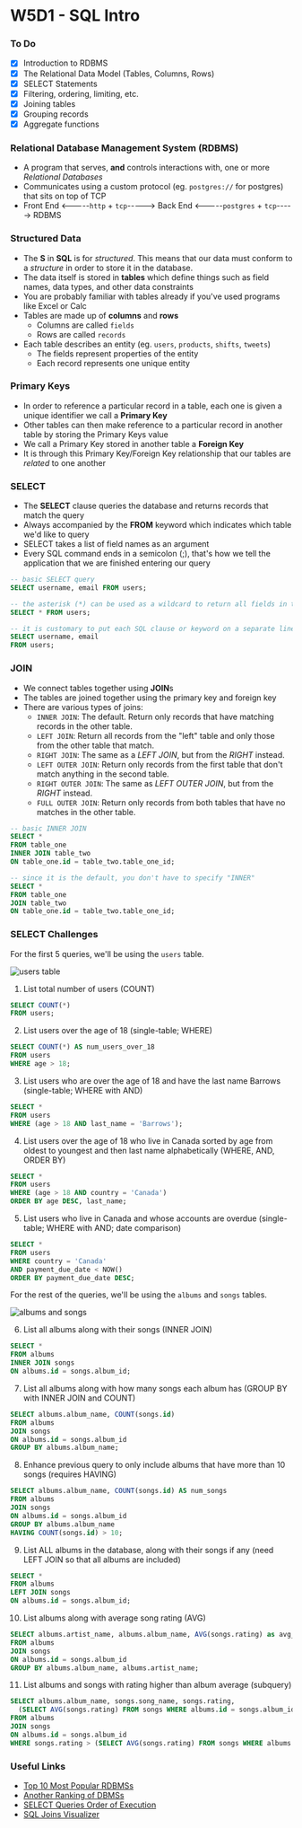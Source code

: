 # W5D1 - SQL Intro

### To Do
- [x] Introduction to RDBMS
- [x] The Relational Data Model (Tables, Columns, Rows)
- [x] SELECT Statements
- [x] Filtering, ordering, limiting, etc.
- [x] Joining tables
- [x] Grouping records
- [x] Aggregate functions

### Relational Database Management System (RDBMS)
- A program that serves, **and** controls interactions with, one or more _Relational Databases_
- Communicates using a custom protocol (eg. `postgres://` for postgres) that sits on top of TCP
- Front End <-----`http` + `tcp`-----> Back End <-----`postgres` + `tcp`-----> RDBMS

### Structured Data
- The **S** in **SQL** is for _structured_. This means that our data must conform to a _structure_ in order to store it in the database.
- The data itself is stored in **tables** which define things such as field names, data types, and other data constraints
- You are probably familiar with tables already if you've used programs like Excel or Calc
- Tables are made up of **columns** and **rows**
  - Columns are called `fields`
  - Rows are called `records`
- Each table describes an entity (eg. `users`, `products`, `shifts`, `tweets`)
  - The fields represent properties of the entity
  - Each record represents one unique entity

### Primary Keys
- In order to reference a particular record in a table, each one is given a unique identifier we call a **Primary Key**
- Other tables can then make reference to a particular record in another table by storing the Primary Keys value
- We call a Primary Key stored in another table a **Foreign Key**
- It is through this Primary Key/Foreign Key relationship that our tables are _related_ to one another

### SELECT
- The **SELECT** clause queries the database and returns records that match the query
- Always accompanied by the **FROM** keyword which indicates which table we'd like to query
- SELECT takes a list of field names as an argument
- Every SQL command ends in a semicolon (;), that's how we tell the application that we are finished entering our query

```sql
-- basic SELECT query
SELECT username, email FROM users;

-- the asterisk (*) can be used as a wildcard to return all fields in the table
SELECT * FROM users;

-- it is customary to put each SQL clause or keyword on a separate line for readability
SELECT username, email
FROM users;
```

### JOIN
- We connect tables together using **JOIN**s
- The tables are joined together using the primary key and foreign key
- There are various types of joins:
  - `INNER JOIN`: The default. Return only records that have matching records in the other table.
  - `LEFT JOIN`: Return all records from the "left" table and only those from the other table that match.
  - `RIGHT JOIN`: The same as a _LEFT JOIN_, but from the _RIGHT_ instead.
  - `LEFT OUTER JOIN`: Return only records from the first table that don't match anything in the second table.
  - `RIGHT OUTER JOIN`: The same as _LEFT OUTER JOIN_, but from the _RIGHT_ instead.
  - `FULL OUTER JOIN`: Return only records from both tables that have no matches in the other table.

```sql
-- basic INNER JOIN
SELECT *
FROM table_one
INNER JOIN table_two
ON table_one.id = table_two.table_one_id;

-- since it is the default, you don't have to specify "INNER"
SELECT *
FROM table_one
JOIN table_two
ON table_one.id = table_two.table_one_id;
```

### SELECT Challenges

For the first 5 queries, we'll be using the `users` table.

![users table](https://andydlindsay-portfolio.s3.amazonaws.com/lighthouse/w5d1-users.io.png)

1. List total number of users (COUNT)

```sql
SELECT COUNT(*)
FROM users;
```

2. List users over the age of 18 (single-table; WHERE)

```sql
SELECT COUNT(*) AS num_users_over_18
FROM users
WHERE age > 18;
```

3. List users who are over the age of 18 and have the last name Barrows (single-table; WHERE with AND)

```sql
SELECT *
FROM users
WHERE (age > 18 AND last_name = 'Barrows');
```

4. List users over the age of 18 who live in Canada sorted by age from oldest to youngest and then last name alphabetically (WHERE, AND, ORDER BY)

```sql
SELECT *
FROM users
WHERE (age > 18 AND country = 'Canada')
ORDER BY age DESC, last_name;
```

5. List users who live in Canada and whose accounts are overdue (single-table; WHERE with AND; date comparison)

```sql
SELECT *
FROM users
WHERE country = 'Canada'
AND payment_due_date < NOW()
ORDER BY payment_due_date DESC;
```

For the rest of the queries, we'll be using the `albums` and `songs` tables.

![albums and songs](https://andydlindsay-portfolio.s3.amazonaws.com/lighthouse/albums-and-songs.png)

6. List all albums along with their songs (INNER JOIN)

```sql
SELECT *
FROM albums
INNER JOIN songs
ON albums.id = songs.album_id;
```

7. List all albums along with how many songs each album has (GROUP BY with INNER JOIN and COUNT)

```sql
SELECT albums.album_name, COUNT(songs.id)
FROM albums
JOIN songs
ON albums.id = songs.album_id
GROUP BY albums.album_name;
```

8. Enhance previous query to only include albums that have more than 10 songs (requires HAVING)

```sql
SELECT albums.album_name, COUNT(songs.id) AS num_songs
FROM albums
JOIN songs
ON albums.id = songs.album_id
GROUP BY albums.album_name
HAVING COUNT(songs.id) > 10;
```

9. List ALL albums in the database, along with their songs if any (need LEFT JOIN so that all albums are included)

```sql
SELECT *
FROM albums
LEFT JOIN songs
ON albums.id = songs.album_id;
```

10. List albums along with average song rating (AVG)

```sql
SELECT albums.artist_name, albums.album_name, AVG(songs.rating) as avg_rating
FROM albums
JOIN songs
ON albums.id = songs.album_id
GROUP BY albums.album_name, albums.artist_name;
```

11. List albums and songs with rating higher than album average (subquery)

```sql
SELECT albums.album_name, songs.song_name, songs.rating,
  (SELECT AVG(songs.rating) FROM songs WHERE albums.id = songs.album_id)
FROM albums
JOIN songs
ON albums.id = songs.album_id
WHERE songs.rating > (SELECT AVG(songs.rating) FROM songs WHERE albums.id = songs.album_id);
```

### Useful Links
- [Top 10 Most Popular RDBMSs](https://www.c-sharpcorner.com/article/what-are-the-most-popular-relational-databases/)
- [Another Ranking of DBMSs](https://db-engines.com/en/ranking)
- [SELECT Queries Order of Execution](https://sqlbolt.com/lesson/select_queries_order_of_execution)
- [SQL Joins Visualizer](https://sql-joins.leopard.in.ua/)
